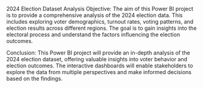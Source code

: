 2024 Election Dataset Analysis
Objective:
The aim of this Power BI project is to provide a comprehensive analysis of the 2024 election data. This includes exploring voter demographics, turnout rates, voting patterns, and election results across different regions. The goal is to gain insights into the electoral process and understand the factors influencing the election outcomes.

Conclusion:
This Power BI project will provide an in-depth analysis of the 2024 election dataset, offering valuable insights into voter behavior and election outcomes. The interactive dashboards will enable stakeholders to explore the data from multiple perspectives and make informed decisions based on the findings.
